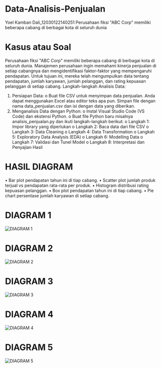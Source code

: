 # Data-Analisis-Penjualan
Yoel Kamban Dali_12030122140251
Perusahaan fiksi "ABC Corp" memiliki beberapa cabang di berbagai kota di seluruh dunia

# Kasus atau Soal
Perusahaan fiksi "ABC Corp" memiliki beberapa cabang di berbagai kota di seluruh dunia. Manajemen perusahaan ingin memahami kinerja penjualan di setiap cabangnya dan mengidentifikasi faktor-faktor yang mempengaruhi pendapatan. Untuk tujuan ini, mereka telah mengumpulkan data tentang pendapatan, jumlah karyawan, jumlah pelanggan, dan rating kepuasan pelanggan di setiap cabang.
Langkah-langkah Analisis Data:
1.	Persiapan Data:
o	Buat file CSV untuk menyimpan data penjualan. Anda dapat menggunakan Excel atau editor teks apa pun. Simpan file dengan nama data_penjualan.csv dan isi dengan data yang diberikan.
2.	Menganalisis Data dengan Python:
o	Instal Visual Studio Code (VS Code) dan ekstensi Python.
o	Buat file Python baru misalnya analisis_penjualan.py dan ikuti langkah-langkah berikut:
o	Langkah 1: Impor library yang diperlukan
o	Langkah 2: Baca data dari file CSV
o	Langkah 3: Data Cleaning
o	Langkah 4: Data Transformation
o	Langkah 5: Exploratory Data Analysis (EDA)
o	Langkah 6: Modelling Data
o	Langkah 7: Validasi dan Tunel Model
o	Langkah 8: Interpretasi dan Penyajian Hasil

# HASIL DIAGRAM
•	Bar plot pendapatan tahun ini di tiap cabang.
•	Scatter plot jumlah produk terjual vs pendapatan rata-rata per produk.
•	Histogram distribusi rating kepuasan pelanggan.
•	Box plot pendapatan tahun ini di tiap cabang.
•	Pie chart persentase jumlah karyawan di setiap cabang.

# DIAGRAM 1
![DIAGRAM 1](https://github.com/YoelKambanDali/Data-Analisis-Penjualan/assets/166706257/66172b8b-e06a-44c0-87ce-32a9365907f1)

# DIAGRAM 2
![DIAGRAM 2](https://github.com/YoelKambanDali/Data-Analisis-Penjualan/assets/166706257/c9f000e9-ce82-411e-b0fd-4f004709dff9)

# DIAGRAM 3
![DIAGRAM 3](https://github.com/YoelKambanDali/Data-Analisis-Penjualan/assets/166706257/c91ce2c5-58c1-4254-bb4b-a8868a0dd75f)

# DIAGRAM 4
![DIAGRAM 4](https://github.com/YoelKambanDali/Data-Analisis-Penjualan/assets/166706257/8e4d1519-efc6-4d2d-b688-916e83b4ed81)

# DIAGRAM 5
![DIAGRAM 5](https://github.com/YoelKambanDali/Data-Analisis-Penjualan/assets/166706257/77d5ab1e-b258-4a2b-97b3-ac607dabb48f)
